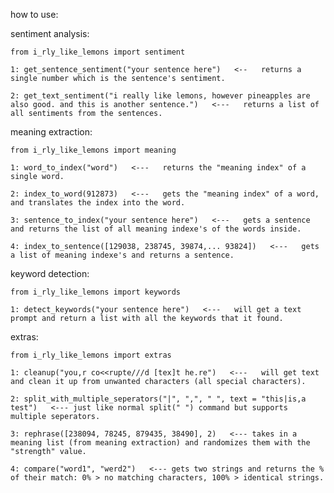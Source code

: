 how to use:

sentiment analysis:

    from i_rly_like_lemons import sentiment

    1: get_sentence_sentiment("your sentence here")   <--   returns a single number which is the sentence's sentiment.

    2: get_text_sentiment("i really like lemons, however pineapples are also good. and this is another sentence.")   <---   returns a list of all sentiments from the sentences.

meaning extraction:

    from i_rly_like_lemons import meaning

    1: word_to_index("word")   <---   returns the "meaning index" of a single word.

    2: index_to_word(912873)   <---   gets the "meaning index" of a word, and translates the index into the word.

    3: sentence_to_index("your sentence here")   <---   gets a sentence and returns the list of all meaning indexe's of the words inside.

    4: index_to_sentence([129038, 238745, 39874,... 93824])   <---   gets a list of meaning indexe's and returns a sentence.

keyword detection:

    from i_rly_like_lemons import keywords

    1: detect_keywords("your sentence here")   <---   will get a text prompt and return a list with all the keywords that it found.

extras:

    from i_rly_like_lemons import extras

    1: cleanup("you,r co<<rupte///d [tex]t he.re")   <---   will get text and clean it up from unwanted characters (all special characters).

    2: split_with_multiple_seperators("|", ",", " ", text = "this|is,a test")   <--- just like normal split(" ") command but supports multiple seperators.

    3: rephrase([238094, 78245, 879435, 38490], 2)   <--- takes in a meaning list (from meaning extraction) and randomizes them with the "strength" value.

    4: compare("word1", "werd2")   <--- gets two strings and returns the % of their match: 0% > no matching characters, 100% > identical strings.